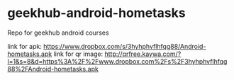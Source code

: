 geekhub-android-hometasks
=========================

Repo for geekhub android courses

link for apk: https://www.dropbox.com/s/3hyhphvflhfqg88/Android-hometasks.apk
link for qr image: http://qrfree.kaywa.com/?l=1&s=8&d=https%3A%2F%2Fwww.dropbox.com%2Fs%2F3hyhphvflhfqg88%2FAndroid-hometasks.apk
